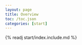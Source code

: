 ```yaml
---
layout: page
title: Overview
toc: /toc.json
categories: [start]
---
```


{% readj start/index.include.md %}
